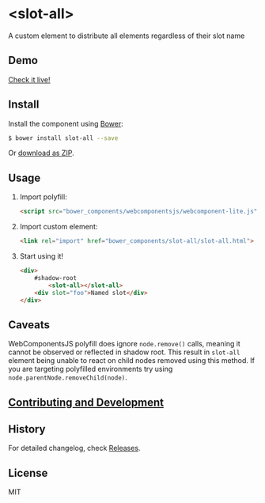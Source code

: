 # &lt;slot-all&gt;

A custom element to distribute all elements regardless of their slot name

## Demo

[Check it live!](http://Juicy.github.io/slot-all)

## Install

Install the component using [Bower](http://bower.io/):

```sh
$ bower install slot-all --save
```

Or [download as ZIP](https://github.com/Juicy/slot-all/archive/master.zip).

## Usage

1. Import polyfill:

    ```html
    <script src="bower_components/webcomponentsjs/webcomponent-lite.js"></script>
    ```

2. Import custom element:

    ```html
    <link rel="import" href="bower_components/slot-all/slot-all.html">
    ```

3. Start using it!

    ```html
    <div>
        #shadow-root
            <slot-all></slot-all>
        <div slot="foo">Named slot</div>
    </div>
    ```

## Caveats

WebComponentsJS polyfill does ignore `node.remove()` calls, meaning it cannot be observed or reflected in shadow root. This result in `slot-all` element being unable to react on child nodes removed using this method. If you are targeting polyfilled environments try using `node.parentNode.removeChild(node)`. 

## [Contributing and Development](CONTRIBUTING.md)

## History

For detailed changelog, check [Releases](https://github.com/Juicy/slot-all/releases).

## License

MIT
